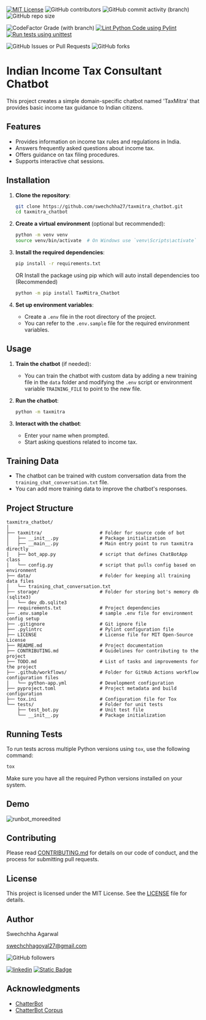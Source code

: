 
[![MIT License](https://img.shields.io/badge/License-MIT-green.svg)](https://choosealicense.com/licenses/mit/)
![GitHub contributors](https://img.shields.io/github/contributors/swechchha27/taxmitra_chatbot)
![GitHub commit activity (branch)](https://img.shields.io/github/commit-activity/m/swechchha27/taxmitra_chatbot/main)
![GitHub repo size](https://img.shields.io/github/repo-size/swechchha27/taxmitra_chatbot)


![CodeFactor Grade (with branch)](https://img.shields.io/codefactor/grade/github/swechchha27/taxmitra_chatbot/main)
[![Lint Python Code using Pylint](https://github.com/swechchha27/taxmitra_chatbot/actions/workflows/pylint.yml/badge.svg)](https://github.com/swechchha27/taxmitra_chatbot/actions/workflows/pylint.yml)
[![Run tests using unittest](https://github.com/swechchha27/taxmitra_chatbot/actions/workflows/unittest.yml/badge.svg)](https://github.com/swechchha27/taxmitra_chatbot/actions/workflows/unittest.yml)

![GitHub Issues or Pull Requests](https://img.shields.io/github/issues/swechchha27/taxmitra_chatbot)
![GitHub forks](https://img.shields.io/github/forks/swechchha27/taxmitra_chatbot)


# Indian Income Tax Consultant Chatbot

This project creates a simple domain-specific chatbot named 'TaxMitra' that provides basic income tax guidance to Indian citizens.

## Features

- Provides information on income tax rules and regulations in India.
- Answers frequently asked questions about income tax.
- Offers guidance on tax filing procedures.
- Supports interactive chat sessions.

## Installation

1. **Clone the repository**:
   ```sh
   git clone https://github.com/swechchha27/taxmitra_chatbot.git
   cd taxmitra_chatbot
   ```

2. **Create a virtual environment** (optional but recommended):
   ```sh
   python -m venv venv
   source venv/bin/activate  # On Windows use `venv\Scripts\activate`
   ```

3. **Install the required dependencies**:
   ```sh
   pip install -r requirements.txt
   ```
   OR Install the package using pip which will auto install dependencies too (Recommended)
   ```sh
   python -m pip install TaxMitra_Chatbot
   ```

5. **Set up environment variables**:
   - Create a `.env` file in the root directory of the project.
   - You can refer to the `.env.sample` file for the required environment variables.

## Usage

1. **Train the chatbot** (if needed):
   - You can train the chatbot with custom data by adding a new training file in the `data` folder and modifying the `.env` script or environment variable `TRAINING_FILE` to point to the new file.

2. **Run the chatbot**:
   ```sh
   python -m taxmitra
   ```

3. **Interact with the chatbot**:
   - Enter your name when prompted.
   - Start asking questions related to income tax.

## Training Data

- The chatbot can be trained with custom conversation data from the `training_chat_conversation.txt` file.
- You can add more training data to improve the chatbot's responses.

## Project Structure

```
taxmitra_chatbot/
│
├── taxmitra/                     # Folder for source code of bot
│   ├── __init__.py               # Package initialization
│   ├── __main__.py               # Main entry point to run taxmitra directly
│   ├── bot_app.py                # script that defines ChatBotApp class
│   └── config.py                 # script that pulls config based on environment
├── data/                         # Folder for keeping all training data files
│   └── training_chat_conversation.txt
├── storage/                      # Folder for storing bot's memory db (sqlite3)
│   └── dev_db.sqlite3
├── requirements.txt              # Project dependencies
├── .env.sample                   # sample .env file for environment config setup
├── .gitignore                    # Git ignore file
├── .pylintrc                     # Pylint configuration file
├── LICENSE                       # License file for MIT Open-Source License
├── README.md                     # Project documentation
├── CONTRIBUTING.md               # Guidelines for contributing to the project
├── TODO.md                       # List of tasks and improvements for the project
├── .github/workflows/            # Folder for GitHub Actions workflow configuration files
│   └── python-app.yml            # Development configuration
├── pyproject.toml                # Project metadata and build configuration
├── tox.ini                       # Configuration file for Tox
└── tests/                        # Folder for unit tests
    ├── test_bot.py               # Unit test file
    └── __init__.py               # Package initialization
```

## Running Tests

To run tests across multiple Python versions using `tox`, use the following command:

```sh
tox
```

Make sure you have all the required Python versions installed on your system.


## Demo

![runbot_moreedited](https://github.com/user-attachments/assets/2063bfc3-1dcc-41da-8a19-ff7c01a7e7c0)


## Contributing

Please read [CONTRIBUTING.md](CONTRIBUTING.md) for details on our code of conduct, and the process for submitting pull requests.

## License

This project is licensed under the MIT License. See the [LICENSE](LICENSE) file for details.

## Author

Swechchha Agarwal

[swechchhagoyal27@gmail.com](mailto:swechchhagoyal27@gmail.com)

![GitHub followers](https://img.shields.io/github/followers/swechchha27)

<a href="https://www.linkedin.com/in/swechchha-agarwal"> <img alt="linkedin" src="https://img.shields.io/badge/linkedin-0A66C2?style=for-the-badge&logo=linkedin&logoColor=white&link=https%3A%2F%2Fwww.linkedin.com%2Fin%2Fswechchha-agarwal"></a>
<a href="https://www.hackerrank.com/profile/swechchhagoyal27"> <img alt="Static Badge" src="https://img.shields.io/badge/HackerRank-swechchha?style=for-the-badge&logo=hackerrank&logoColor=black&color=%2300EA64&link=https%3A%2F%2Fwww.hackerrank.com%2Fprofile%2Fswechchhagoyal27"></a>




## Acknowledgments

- [ChatterBot](https://github.com/gunthercox/ChatterBot)
- [ChatterBot Corpus](https://github.com/gunthercox/chatterbot-corpus)
